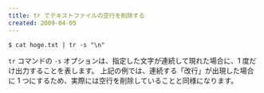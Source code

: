 ```yaml
---
title: tr でテキストファイルの空行を削除する
created: 2009-04-05
---
```


```
$ cat hoge.txt | tr -s "\n"
```

`tr` コマンドの `-s` オプションは、指定した文字が連続して現れた場合に、1 度だけ出力することを表します。
上記の例では、連続する「改行」が出現した場合に 1 つにするため、実際には空行を削除していることと同様になります。

